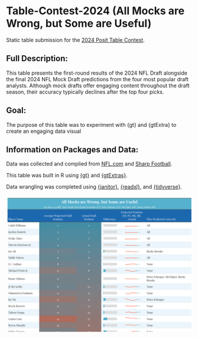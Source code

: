 # Table-Contest-2024 (All Mocks are Wrong, but Some are Useful)

Static table submission for the [2024 Posit Table Contest](https://posit.co/blog/announcing-the-2024-table-contest/). 

## Full Description:
This table presents the first-round results of the 2024 NFL Draft alongside the final 2024 NFL Mock Draft predictions from the four most popular draft analysts. Although mock drafts offer engaging content throughout the draft season, their accuracy typically declines after the top four picks.

## Goal:
The purpose of this table was to experiment with {gt} and {gtExtra} to create an engaging data visual

## Information on Packages and Data:

Data was collected and complied from [NFL.com](https://www.nfl.com/news/bucky-brooks-2024-nfl-mock-draft-3-0) and [Sharp Football](https://www.sharpfootballanalysis.com/analysis/mel-kiper-mock-draft-nfl/). 

This table was built in R using [{gt}](https://gt.rstudio.com/) and [{gtExtras}](https://jthomasmock.github.io/gtExtras/). 

Data wrangling was completed using [{janitor}](https://github.com/sfirke/janitor), [{readxl}](https://github.com/tidyverse/readxl), and [{tidyverse}](https://www.tidyverse.org/). 

![](https://github.com/nvietto/Table-Contest-2024/blob/main/image.png)
